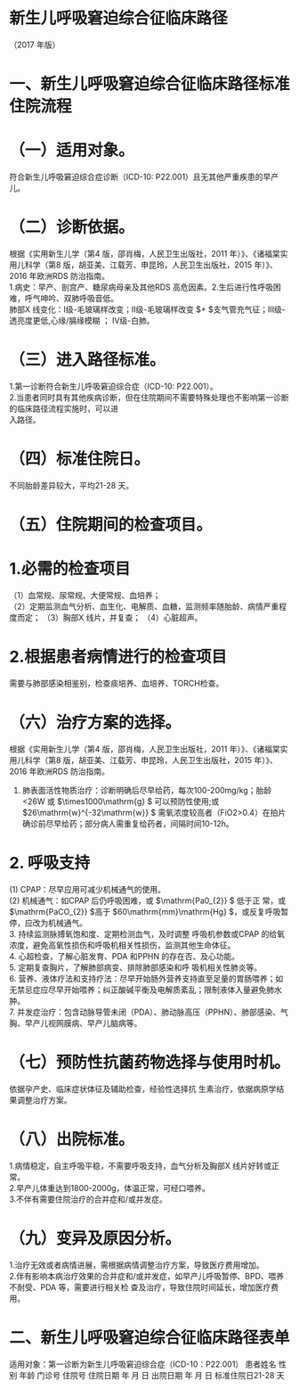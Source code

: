 # 新生儿呼吸窘迫综合征临床路径  
（2017 年版）  
# 一、新生儿呼吸窘迫综合征临床路径标准住院流程  
# （一）适用对象。  
符合新生儿呼吸窘迫综合症诊断（ICD-10: P22.001）且无其他严重疾患的早产儿。  
# （二）诊断依据。  
根据《实用新生儿学（第4 版，邵肖梅，人民卫生出版社，2011 年）》、《诸福棠实用儿科学（第8 版，胡亚美、江载芳、申昆玲，人民卫生出版社，2015 年）》、2016 年欧洲RDS 防治指南。  
1.病史：早产、剖宫产、糖尿病母亲及其他RDS 高危因素。2.生后进行性呼吸困难，呼气呻吟、双肺呼吸音低。  
肺部X 线变化：Ⅰ级-毛玻璃样改变；Ⅱ级-毛玻璃样改变 $+ $支气管充气征；Ⅲ级-透亮度更低,心缘/膈缘模糊 ；          Ⅳ级-白肺。  
# （三）进入路径标准。  
1.第一诊断符合新生儿呼吸窘迫综合症（ICD-10: P22.001）。  
2.当患者同时具有其他疾病诊断，但在住院期间不需要特殊处理也不影响第一诊断的临床路径流程实施时，可以进  
入路径。  
# （四）标准住院日。  
不同胎龄差异较大，平均21-28 天。  
# （五）住院期间的检查项目。  
# 1.必需的检查项目  
（1）血常规、尿常规、大便常规、血培养；  
（2）定期监测血气分析、血生化、电解质、血糖，监测频率随胎龄、病情严重程度而定；  （3）胸部X 线片，并复查； （4）心脏超声。  
# 2.根据患者病情进行的检查项目  
需要与肺部感染相鉴别，检查痰培养、血培养、TORCH检查。  
# （六）治疗方案的选择。  
根据《实用新生儿学（第4 版，邵肖梅，人民卫生出版社，2011 年）》、《诸福棠实用儿科学（第8 版，胡亚美、江载芳、申昆玲，人民卫生出版社，2015 年）》、2016 年欧洲RDS 防治指南。  
1. 肺表面活性物质治疗：诊断明确后尽早给药，每次100-200mg/kg；胎龄<26W 或 $\times1000\mathrm{g} $ 可以预防性使用;或 $26\mathrm{w}^{-32\mathrm{w}} $ 需氧浓度较高者（FiO2>0.4）在拍片确诊前尽早给药；部分病人需重复给药者，间隔时间10-12h。  
# 2. 呼吸支持  
(1) CPAP：尽早应用可减少机械通气的使用。  
(2)   机械通气：如CPAP 后仍呼吸困难，或 $\mathrm{Pa0_{2}} $ 低于正 常，或 $\mathrm{PaCO_{2}} $高于 $60\mathrm{mm}\mathrm{Hg} $，或反复呼吸暂停，应改为机械通气。  
3.   持续监测脉搏氧饱和度、定期检测血气，及时调整 呼吸机参数或CPAP 的给氧浓度，避免高氧性损伤和呼吸机相关性损伤，监测其他生命体征。  
4. 心超检查，了解心脏发育、PDA 和PPHN 的存在否、及心功能。  
5.   定期复查胸片，了解肺部病变、排除肺部感染和呼 吸机相关性肺炎等。  
6. 营养、液体疗法和支持疗法：尽早开始肠外营养支持直至足量的胃肠喂养；如无禁忌症应尽早开始喂养；纠正酸碱平衡及电解质紊乱；限制液体入量避免肺水肿。  
7. 并发症治疗：包含动脉导管未闭（PDA）、肺动脉高压（PPHN）、肺部感染、气胸、早产儿视网膜病、早产儿脑病等。  
# （七）预防性抗菌药物选择与使用时机。  
依据孕产史、临床症状体征及辅助检查，经验性选择抗 生素治疗，依据病原学结果调整治疗方案。  
# （八）出院标准。  
1.病情稳定，自主呼吸平稳，不需要呼吸支持，血气分析及胸部X 线片好转或正常。  
2.早产儿体重达到1800-2000g，体温正常，可经口喂养。  
3.不伴有需要住院治疗的合并症和/或并发症。  
# （九）变异及原因分析。  
1.治疗无效或者病情进展，需根据病情调整治疗方案，导致医疗费用增加。  
2.伴有影响本病治疗效果的合并症和/或并发症，如早产儿呼吸暂停、BPD、喂养不耐受、PDA 等，需要进行相关检 查及治疗，导致住院时间延长，增加医疗费用。  
# 二、新生儿呼吸窘迫综合征临床路径表单  
适用对象：第一诊断为新生儿呼吸窘迫综合症（ICD-10：P22.001） 患者姓名             性别    年龄        门诊号         住院号           住院日期       年  月  日   出院日期      年  月   日  标准住院日21-28 天  
